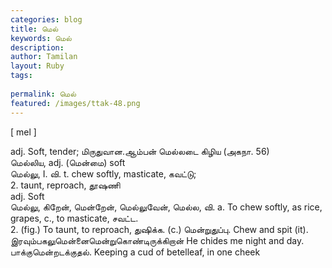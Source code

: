 ```yaml
---
categories: blog
title: மெல்
keywords: மெல்
description: 
author: Tamilan
layout: Ruby
tags: 
 
permalink: மெல்
featured: /images/ttak-48.png
---
```

  
[ mel ]  
  
adj. Soft, tender; மிருதுவான.ஆம்பன் மெல்லடை கிழிய (அகநா. 56)  
மெல்லிய, adj. (மென்மை) soft  
மெல்லு, I. வி. t. chew softly, masticate, கவட்டு;   
2. taunt, reproach, தூஷணி  
adj. Soft  
மெல்லு, கிறேன், மென்றேன், மெல்லுவேன், மெல்ல, வி. a. To chew softly, as rice, grapes, c., to masticate, சவட்ட.   
2. (fig.) To taunt, to reproach, துஷிக்க. (c.) மென்றுதுப்பு. Chew and spit (it). இரவும்பகலுமென்னைமென்றுகொண்டிருக்கிறான் He chides me night and day. பாக்குமென்றடக்குதல். Keeping a cud of betelleaf, in one cheek